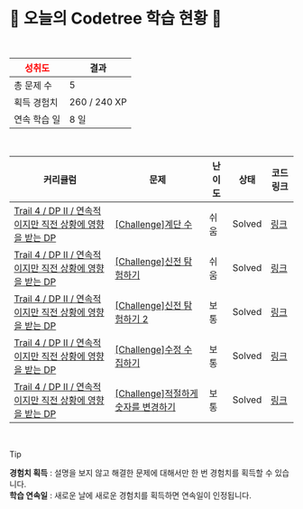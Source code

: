 # 🌲 오늘의 Codetree 학습 현황 🌲

<br />

| <span style="color:red;display:block;text-align:center;"> **성취도**</span> | 결과 |
|---|---|
| 총 문제 수 | 5 |
| 획득 경험치 | 260 / 240 XP |
| 연속 학습 일 | 8 일 |

<br />

|커리큘럼|문제|난이도|상태|코드 링크|
|---|---|---|---|---|
|[Trail 4 / DP II / 연속적이지만 직전 상황에 영향을 받는 DP](https://www.codetree.ai/trail-info/intermediate-low/)|[[Challenge]계단 수](https://www.codetree.ai/trails/complete/curated-cards/challenge-stair-number/)|쉬움|Solved|[링크](https://github.com/leejungyeon811/codetree/blob/main/250121/%EA%B3%84%EB%8B%A8%20%EC%88%98/stair-number.cpp)|
|[Trail 4 / DP II / 연속적이지만 직전 상황에 영향을 받는 DP](https://www.codetree.ai/trail-info/intermediate-low/)|[[Challenge]신전 탐험하기](https://www.codetree.ai/trails/complete/curated-cards/challenge-explore-temple/)|쉬움|Solved|[링크](https://github.com/leejungyeon811/codetree/blob/main/250121/%EC%8B%A0%EC%A0%84%20%ED%83%90%ED%97%98%ED%95%98%EA%B8%B0/explore-temple.cpp)|
|[Trail 4 / DP II / 연속적이지만 직전 상황에 영향을 받는 DP](https://www.codetree.ai/trail-info/intermediate-low/)|[[Challenge]신전 탐험하기 2](https://www.codetree.ai/trails/complete/curated-cards/challenge-explore-temple-2/)|보통|Solved|[링크](https://github.com/leejungyeon811/codetree/blob/main/250121/%EC%8B%A0%EC%A0%84%20%ED%83%90%ED%97%98%ED%95%98%EA%B8%B0%202/explore-temple-2.cpp)|
|[Trail 4 / DP II / 연속적이지만 직전 상황에 영향을 받는 DP](https://www.codetree.ai/trail-info/intermediate-low/)|[[Challenge]수정 수집하기](https://www.codetree.ai/trails/complete/curated-cards/challenge-collect-crystals/)|보통|Solved|[링크](https://github.com/leejungyeon811/codetree/blob/main/250121/%EC%88%98%EC%A0%95%20%EC%88%98%EC%A7%91%ED%95%98%EA%B8%B0/collect-crystals.cpp)|
|[Trail 4 / DP II / 연속적이지만 직전 상황에 영향을 받는 DP](https://www.codetree.ai/trail-info/intermediate-low/)|[[Challenge]적절하게 숫자를 변경하기](https://www.codetree.ai/trails/complete/curated-cards/challenge-change-number-properly/)|보통|Solved|[링크](https://github.com/leejungyeon811/codetree/blob/main/250121/%EC%A0%81%EC%A0%88%ED%95%98%EA%B2%8C%20%EC%88%AB%EC%9E%90%EB%A5%BC%20%EB%B3%80%EA%B2%BD%ED%95%98%EA%B8%B0/change-number-properly.cpp)|


<br />

> [!TIP]
> **경험치 획득** : 설명을 보지 않고 해결한 문제에 대해서만 한 번 경험치를 획득할 수 있습니다.  
> **학습 연속일** : 새로운 날에 새로운 경험치를 획득하면 연속일이 인정됩니다.

